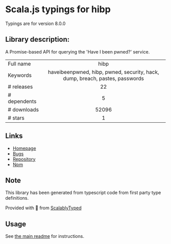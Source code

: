 
# Scala.js typings for hibp

Typings are for version 8.0.0

## Library description:
A Promise-based API for querying the 'Have I been pwned?' service.

|                    |                 |
| ------------------ | :-------------: |
| Full name          | hibp |
| Keywords           | haveibeenpwned, hibp, pwned, security, hack, dump, breach, pastes, passwords |
| # releases         | 22 |
| # dependents       | 5 |
| # downloads        | 52096 |
| # stars            | 1 |

## Links
- [Homepage](https://wkovacs64.github.io/hibp)
- [Bugs](https://github.com/wKovacs64/hibp/issues)
- [Repository](https://github.com/wKovacs64/hibp)
- [Npm](https://www.npmjs.com/package/hibp)
    


## Note
This library has been generated from typescript code from first party type definitions.

Provided with :purple_heart: from [ScalablyTyped](https://github.com/oyvindberg/ScalablyTyped)

## Usage
See [the main readme](../../readme.md) for instructions.


